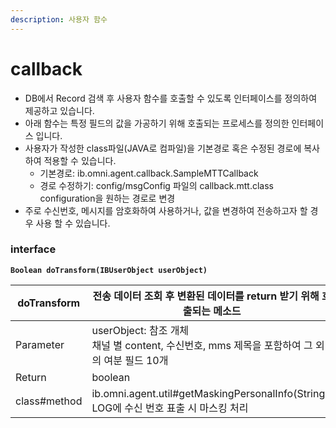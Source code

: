 ```yaml
---
description: 사용자 함수
---
```


# callback

* DB에서 Record 검색 후 사용자 함수를 호출할 수 있도록 인터페이스를 정의하여 제공하고 있습니다.
* 아래 함수는 특정 필드의 값을 가공하기 위해 호출되는 프로세스를 정의한 인터페이스 입니다.
* 사용자가 작성한 class파일(JAVA로 컴파일)을 기본경로 혹은 수정된 경로에 복사하여 적용할 수 있습니다.
  * 기본경로: ib.omni.agent.callback.SampleMTTCallback
  * 경로 수정하기: config/msgConfig 파일의 callback.mtt.class configuration을 원하는 경로로 변경
* 주로 수신번호, 메시지를 암호화하여 사용하거나, 값을 변경하여 전송하고자 할 경우 사용 할 수 있습니다.

### interface

<pre class="language-java"><code class="lang-java"><strong>Boolean doTransform(IBUserObject userObject)
</strong></code></pre>

<table><thead><tr><th width="173">doTransform</th><th>전송 데이터 조회 후 변환된 데이터를 return 받기 위해 호출되는 메소드</th></tr></thead><tbody><tr><td>Parameter</td><td>userObject: 참조 개체<br>채널 별 content, 수신번호, mms 제목을 포함하여 그 외의 여분 필드 10개</td></tr><tr><td>Return</td><td>boolean</td></tr><tr><td>class#method</td><td>ib.omni.agent.util#getMaskingPersonalInfo(String): LOG에 수신 번호 표출 시 마스킹 처리</td></tr></tbody></table>

